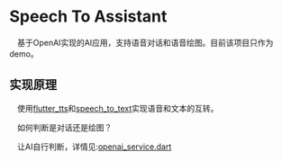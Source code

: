 # Speech To Assistant

&emsp;基于OpenAI实现的AI应用，支持语音对话和语音绘图。目前该项目只作为demo。

## 实现原理

&emsp;使用[flutter_tts](https://pub.dev/packages/flutter_tts)和[speech_to_text](https://pub.dev/packages/speech_to_text)实现语音和文本的互转。

&emsp;如何判断是对话还是绘图？

&emsp;让AI自行判断，详情见:[openai_service.dart](https://github.com/NingNing0111/speech_to_assistant/blob/master/lib/service/openai_service.dart)

